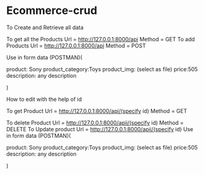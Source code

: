 # Ecommerce-crud

To Create and Retrieve all data

To get all the Products
Url = http://127.0.0.1:8000/api
Method = GET
To add Products
Url = http://127.0.0.1:8000/api
Method = POST

Use in form data (POSTMAN)(

product: Sony
product_category:Toys
product_img: (select as file)
price:505
description: any description

)


How to edit with the help of id


To get Product
Url = http://127.0.0.1:8000/api/(specify id)
Method = GET

To delete Product
Url = http://127.0.0.1:8000/apii/(specify id)
Method = DELETE
To Update product
Url = http://127.0.0.1:8000/apii/(specify id)
Use in form data (POSTMAN)(

product: Sony
product_category:Toys
product_img: (select as file)
price:505
description: any description

)




